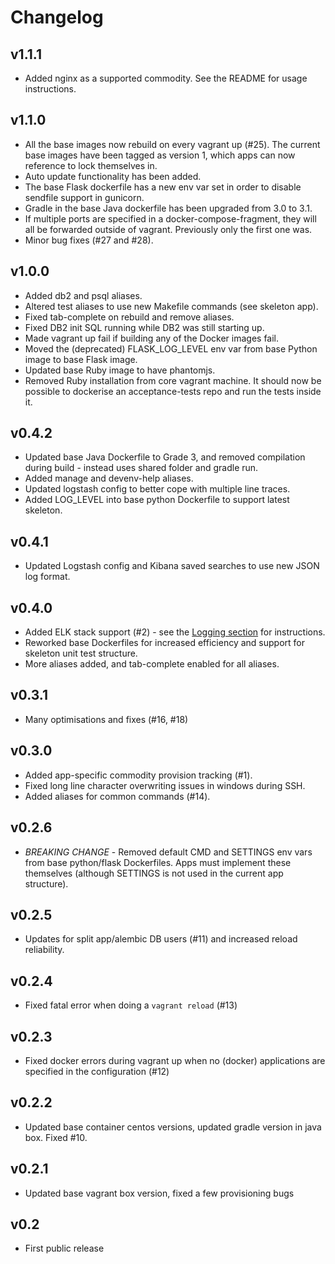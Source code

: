 # Changelog

## v1.1.1

* Added nginx as a supported commodity. See the README for usage instructions.

## v1.1.0

* All the base images now rebuild on every vagrant up (#25). The current base images have been tagged as version 1, which apps can now reference to lock themselves in.
* Auto update functionality has been added.
* The base Flask dockerfile has a new env var set in order to disable sendfile support in gunicorn.
* Gradle in the base Java dockerfile has been upgraded from 3.0 to 3.1.
* If multiple ports are specified in a docker-compose-fragment, they will all be forwarded outside of vagrant. Previously only the first one was.
* Minor bug fixes (#27 and #28).

## v1.0.0

* Added db2 and psql aliases.
* Altered test aliases to use new Makefile commands (see skeleton app).
* Fixed tab-complete on rebuild and remove aliases.
* Fixed DB2 init SQL running while DB2 was still starting up.
* Made vagrant up fail if building any of the Docker images fail.
* Moved the (deprecated) FLASK_LOG_LEVEL env var from base Python image to base Flask image.
* Updated base Ruby image to have phantomjs.
* Removed Ruby installation from core vagrant machine. It should now be possible to dockerise an acceptance-tests repo and run the tests inside it.

## v0.4.2

* Updated base Java Dockerfile to Grade 3, and removed compilation during build - instead uses shared folder and gradle run.
* Added manage and devenv-help aliases.
* Updated logstash config to better cope with multiple line traces.
* Added LOG_LEVEL into base python Dockerfile to support latest skeleton.

## v0.4.1

* Updated Logstash config and Kibana saved searches to use new JSON log format.

## v0.4.0

* Added ELK stack support (#2) - see the [Logging section](#logging) for instructions.
* Reworked base Dockerfiles for increased efficiency and support for skeleton unit test structure.
* More aliases added, and tab-complete enabled for all aliases.

## v0.3.1

* Many optimisations and fixes (#16, #18)

## v0.3.0

* Added app-specific commodity provision tracking (#1).
* Fixed long line character overwriting issues in windows during SSH.
* Added aliases for common commands (#14).

## v0.2.6

* *BREAKING CHANGE* - Removed default CMD and SETTINGS env vars from base python/flask Dockerfiles. Apps must implement these themselves (although SETTINGS is not used in the current app structure).

## v0.2.5

* Updates for split app/alembic DB users (#11) and increased reload reliability.

## v0.2.4

* Fixed fatal error when doing a `vagrant reload` (#13)

## v0.2.3

* Fixed docker errors during vagrant up when no (docker) applications are specified in the configuration (#12)

## v0.2.2

* Updated base container centos versions, updated gradle version in java box. Fixed #10.

## v0.2.1

* Updated base vagrant box version, fixed a few provisioning bugs

## v0.2

* First public release
